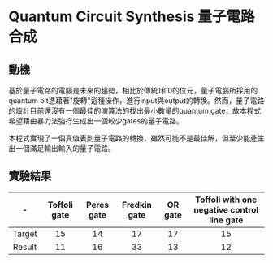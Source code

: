 # Quantum Circuit Synthesis 量子電路合成


## 動機

基於量子電路的電腦是未來的趨勢，相比於傳統1和0的位元，量子電腦所採用的quantum bit憑藉著"旋轉"這種操作，進行input與output的轉換。然而，量子電路的設計目前還沒有一個最佳的演算法的找出最小數量的quantum gate，故本程式希望藉由暴力法強行生成出一個較少gates的量子電路。

本程式實現了一個真值表到量子電路的轉換，雖然可能不是最佳解，但至少能產生出一個滿足輸出輸入的量子電路。

## 實驗結果

| - | Toffoli gate | Peres gate | Fredkin gate | OR gate | Toffoli with one negative control line gate |
|:--:|:--:|:--:|:--:|:--:|:--:|
| Target  | 15  | 14 | 17 | 17 | 15 |
| Result  | 11 | 16 | 33 | 13 | 12 |

